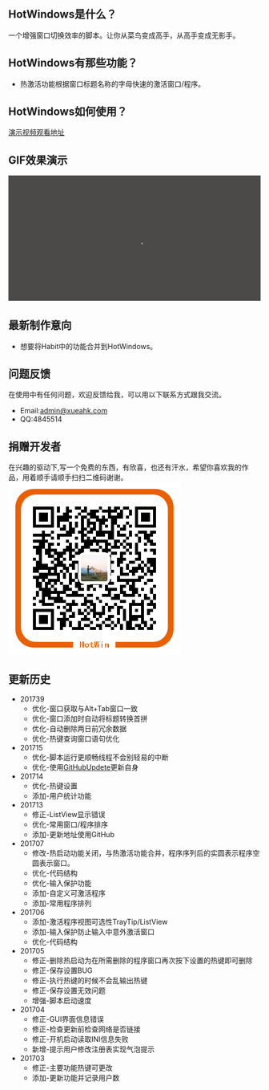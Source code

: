## HotWindows是什么？
一个增强窗口切换效率的脚本。让你从菜鸟变成高手，从高手变成无影手。

## HotWindows有那些功能？
* 热激活功能根据窗口标题名称的字母快速的激活窗口/程序。

## HotWindows如何使用？
[演示视频观看地址](http://www.autoahk.com/archives/3091)

## GIF效果演示
![](https://github.com/liumenggit/pic/raw/master/HotWindows.gif)

## 最新制作意向
* 想要将Habit中的功能合并到HotWindows。

## 问题反馈
在使用中有任何问题，欢迎反馈给我，可以用以下联系方式跟我交流。
* Email:admin@xueahk.com
* QQ:4845514

## 捐赠开发者
在兴趣的驱动下,写一个免费的东西，有欣喜，也还有汗水，希望你喜欢我的作品，用着顺手请顺手扫扫二维码谢谢。<br>
![](https://github.com/liumenggit/pic/raw/master/alipayhotwin12.png)

## 更新历史
* 201739
	* 优化-窗口获取与Alt+Tab窗口一致
	* 优化-窗口添加时自动将标题转换首拼
	* 优化-自动删除两日前冗余数据
	* 优化-热键查询窗口语句优化
* 201715
	* 优化-脚本运行更顺畅线程不会别轻易的中断
	* 优化-使用[GitHubUpdete](https://github.com/liumenggit/GitUpdate)更新自身
* 201714
	* 优化-热键设置
	* 添加-用户统计功能
* 201713
	* 修正-ListView显示错误
	* 优化-常用窗口/程序排序
	* 添加-更新地址使用GitHub
* 201707
	* 修改-热启动功能关闭，与热激活功能合并，程序序列后的实圆表示程序空圆表示窗口。
	* 优化-代码结构
	* 优化-输入保护功能
	* 添加-自定义可激活程序
	* 添加-常用程序排列
* 201706
	* 添加-激活程序视图可选性TrayTip/ListView
	* 添加-输入保护防止输入中意外激活窗口
	* 优化-代码结构
* 201705
	* 修正-删除热启动为在所需删除的程序窗口再次按下设置的热键即可删除
	* 修正-保存设置BUG
	* 修正-执行热键的时候不会乱输出热键
	* 修正-保存设置无效问题
	* 增强-脚本启动速度
* 201704
	* 修正-GUI界面信息错误
	* 修正-检查更新前检查网络是否链接
	* 修正-开机启动读取INI信息失败
	* 新增-提示用户修改注册表实现气泡提示
* 201703
	* 修正-主要功能热键可更改
	* 添加-更新功能并记录用户数
